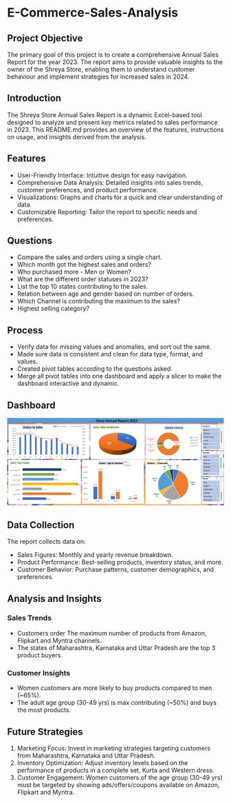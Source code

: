# E-Commerce-Sales-Analysis
## Project Objective
  The primary goal of this project is to create a comprehensive Annual Sales Report for the year 2023. The report aims to provide valuable insights to the owner of the Shreya Store, enabling them to understand customer behaviour and implement strategies for increased sales in 2024.
## Introduction
  The Shreya Store Annual Sales Report is a dynamic Excel-based tool designed to analyze and present key metrics related to sales performance in 2023. This README.md provides an overview of the features, instructions on usage, and insights derived from the analysis.
## Features
  + User-Friendly Interface: Intuitive design for easy navigation.
  + Comprehensive Data Analysis: Detailed insights into sales trends, customer preferences, and product performance.
  + Visualizations: Graphs and charts for a quick and clear understanding of data.
  + Customizable Reporting: Tailor the report to specific needs and preferences.
## Questions
  + Compare the sales and orders using a single chart.
  + Which month got the highest sales and orders?
  + Who purchased more - Men or Women?
  + What are the different order statuses in 2023?
  + List the top 10 states contributing to the sales.
  + Relation between age and gender based on number of orders.
  + Which Channel is contributing the maximum to the sales?
  + Highest selling category?
## Process
  + Verify data for missing values and anomalies, and sort out the same.
  + Made sure data is consistent and clean for data type, format, and values.
  + Created pivot tables according to the questions asked.
  + Merge all pivot tables into one dashboard and apply a slicer to make the dashboard interactive and dynamic.
## Dashboard
  ![Dashboard](https://github.com/Utkarsh0211/Store-Annual-Analysis/blob/main/Dashboard.png)
## Data Collection
The report collects data on:
  + Sales Figures: Monthly and yearly revenue breakdown.
  + Product Performance: Best-selling products, inventory status, and more.
  + Customer Behavior: Purchase patterns, customer demographics, and preferences.
## Analysis and Insights
  ### Sales Trends
   + Customers order The maximum number of products from Amazon, Flipkart and Myntra channels.
   + The states of Maharashtra, Karnataka and Uttar Pradesh are the top 3 product buyers.
  ### Customer Insights
   + Women customers are more likely to buy products compared to men (~65%).
   + The adult age group (30-49 yrs) is max contributing (~50%) and buys the most products.
## Future Strategies
 1. Marketing Focus: Invest in marketing strategies targeting customers from Maharashtra, Karnataka and Uttar Pradesh.
 2. Inventory Optimization: Adjust inventory levels based on the performance of products in a complete set, Kurta and Western dress.
 3. Customer Engagement: Women customers of the age group (30-49 yrs) must be targeted by showing ads/offers/coupons available on Amazon, Flipkart and Myntra.
